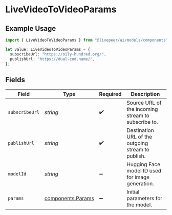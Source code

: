# LiveVideoToVideoParams

## Example Usage

```typescript
import { LiveVideoToVideoParams } from "@livepeer/ai/models/components";

let value: LiveVideoToVideoParams = {
  subscribeUrl: "https://oily-hundred.org/",
  publishUrl: "https://dual-cod.name/",
};
```

## Fields

| Field                                                  | Type                                                   | Required                                               | Description                                            |
| ------------------------------------------------------ | ------------------------------------------------------ | ------------------------------------------------------ | ------------------------------------------------------ |
| `subscribeUrl`                                         | *string*                                               | :heavy_check_mark:                                     | Source URL of the incoming stream to subscribe to.     |
| `publishUrl`                                           | *string*                                               | :heavy_check_mark:                                     | Destination URL of the outgoing stream to publish.     |
| `modelId`                                              | *string*                                               | :heavy_minus_sign:                                     | Hugging Face model ID used for image generation.       |
| `params`                                               | [components.Params](../../models/components/params.md) | :heavy_minus_sign:                                     | Initial parameters for the model.                      |